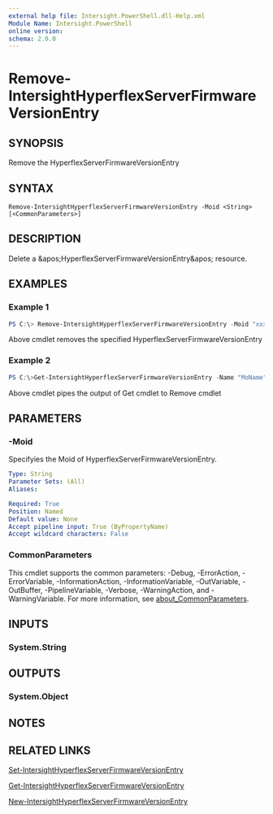 ```yaml
---
external help file: Intersight.PowerShell.dll-Help.xml
Module Name: Intersight.PowerShell
online version:
schema: 2.0.0
---
```


# Remove-IntersightHyperflexServerFirmwareVersionEntry

## SYNOPSIS
Remove the HyperflexServerFirmwareVersionEntry

## SYNTAX

```
Remove-IntersightHyperflexServerFirmwareVersionEntry -Moid <String> [<CommonParameters>]
```

## DESCRIPTION
Delete a &amp;apos;HyperflexServerFirmwareVersionEntry&amp;apos; resource.

## EXAMPLES

### Example 1
```powershell
PS C:\> Remove-IntersightHyperflexServerFirmwareVersionEntry -Moid "xxxxxxxxxxxxxxxxxxxxxxxxxxx"
```
Above cmdlet removes the specified HyperflexServerFirmwareVersionEntry 

### Example 2
```powershell
PS C:\>Get-IntersightHyperflexServerFirmwareVersionEntry -Name "MoName"|  Remove-IntersightHyperflexServerFirmwareVersionEntry
```
Above cmdlet pipes the output of Get cmdlet to Remove cmdlet

## PARAMETERS

### -Moid
Specifyies the Moid of HyperflexServerFirmwareVersionEntry.

```yaml
Type: String
Parameter Sets: (All)
Aliases:

Required: True
Position: Named
Default value: None
Accept pipeline input: True (ByPropertyName)
Accept wildcard characters: False
```

### CommonParameters
This cmdlet supports the common parameters: -Debug, -ErrorAction, -ErrorVariable, -InformationAction, -InformationVariable, -OutVariable, -OutBuffer, -PipelineVariable, -Verbose, -WarningAction, and -WarningVariable. For more information, see [about_CommonParameters](http://go.microsoft.com/fwlink/?LinkID=113216).

## INPUTS

### System.String

## OUTPUTS

### System.Object
## NOTES

## RELATED LINKS

[Set-IntersightHyperflexServerFirmwareVersionEntry](./Set-IntersightHyperflexServerFirmwareVersionEntry.md)

[Get-IntersightHyperflexServerFirmwareVersionEntry](./Get-IntersightHyperflexServerFirmwareVersionEntry.md)

[New-IntersightHyperflexServerFirmwareVersionEntry](./New-IntersightHyperflexServerFirmwareVersionEntry.md)


